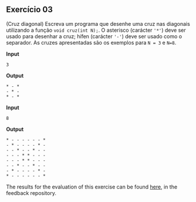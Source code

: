 ## Exercício 03

(Cruz diagonal) Escreva um programa que desenhe uma cruz nas diagonais utilizando a função `void cruz(int N);`.  O asterisco (carácter `'*'`) deve ser usado para desenhar a cruz; hífen (carácter `'-'`) deve ser usado como o separador. As cruzes apresentadas são os exemplos para `N = 3` e `N=8`.

**Input**
```
3
```

**Output**
```
* - *
- * -
* - *
```

**Input**
```
8
```

**Output**
```
* - - - - - - *
- * - - - - * -
- - * - - * - -
- - - * * - - -
- - - * * - - -
- - * - - * - -
- * - - - - * -
* - - - - - - *
```

The results for the evaluation of this exercise can be found [here](https://gitlab.rnl.tecnico.ulisboa.pt/iaed24/feedback/labs/ist163484/-/tree/master/lab03/ex03/README.md), in the feedback repository.
